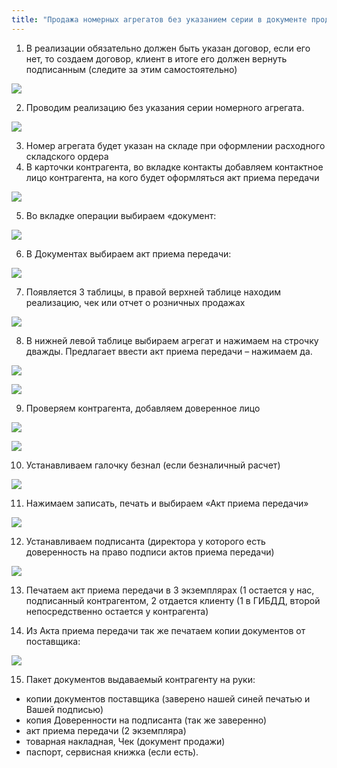 ```yaml
---
title: "Продажа номерных агрегатов без указанием серии в документе продажи (Мечникова)"
---
```


1.  В реализации обязательно должен быть указан договор, если его нет, то создаем договор, клиент в итоге его должен вернуть подписанным (следите за этим самостоятельно)

![](notesorg/_attach/lu3548bkeitmp_1e1c152e507552b.png)

2.  Проводим реализацию без указания серии номерного агрегата.

![](notesorg/_attach/lu3548bkeitmp_b255b42a59171dcd.png)

3. Номер агрегата будет указан на складе при оформлении расходного складского ордера 
4. В карточки контрагента, во вкладке контакты добавляем контактное лицо контрагента, на кого будет оформляться акт приема передачи

![](notesorg/_attach/lu3548bkei_tmp_9d37fff3d20562a1.png)

5.  Во вкладке операции выбираем «документ:

![](notesorg/_attach/lu3548bkei_tmp_9b0d762524373dce.png)

6.  В Документах выбираем акт приема передачи:

![](notesorg/_attach/lu3548bkei_tmp_ff7234ba7335161d.png)

7.  Появляется 3 таблицы, в правой верхней таблице находим реализацию, чек или отчет о розничных продажах
  
![](notesorg/_attach/lu3548bkei_tmp_e05d96ed89dc63ce.png)

8.  В нижней левой таблице выбираем агрегат и нажимаем на строчку дважды. Предлагает ввести акт приема передачи – нажимаем да.
   
![](notesorg/_attach/lu3548bkei_tmp_9cbde54e6b1758e6.png)

![](notesorg/_attach/lu3548bkei_tmp_83d3679d1473ff8d.png)

9.  Проверяем контрагента, добавляем доверенное лицо

![](notesorg/_attach/lu3548bkei_tmp_6fe761174bcd405a.png)

![](notesorg/_attach/lu3548bkei_tmp_616666c03f7cd2d3.png)

10.  Устанавливаем галочку безнал (если безналичный расчет)
   
![](notesorg/_attach/lu3548bkei_tmp_169db94694466597.png)

11.  Нажимаем записать, печать и выбираем «Акт приема передачи»   

![](notesorg/_attach/lu3548bkei_tmp_7235a3ddda3621.png)

12.  Устанавливаем подписанта (директора у которого есть доверенность на право подписи актов приема передачи)
  
![](notesorg/_attach/lu3548bkei_tmp_5cf38e230e9ae62c.png)

13.  Печатаем акт приема передачи в 3 экземплярах (1 остается у нас, подписанный контрагентом, 2 отдается клиенту (1 в ГИБДД, второй непосредственно остается у контрагента)
  
14.  Из Акта приема передачи так же печатаем копии документов от поставщика:  

![](notesorg/_attach/lu3548bkei_tmp_9e735b75848fd40b.png)

15.  Пакет документов выдаваемый контрагенту на руки:
- копии документов поставщика (заверено нашей синей печатью и Вашей подписью)
- копия Доверенности на подписанта (так же заверенно)
- акт приема передачи (2 экземпляра)
- товарная накладная, Чек (документ продажи)
- паспорт, сервисная книжка (если есть).